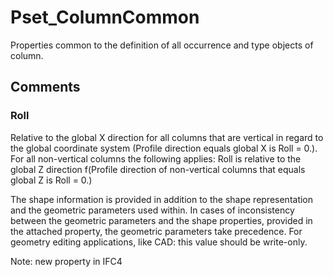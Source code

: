 # Pset_ColumnCommon

Properties common to the definition of all occurrence and type objects of column.
<!-- end of short definition -->

## Comments

### Roll

Relative to the global X direction for all columns that are vertical in regard to the global coordinate system (Profile direction equals global X is Roll = 0.). For all non-vertical columns the following applies: Roll is relative to the global Z direction f(Profile direction of non-vertical columns that equals global Z is Roll = 0.)

The shape information is provided in addition to the shape representation and the geometric parameters used within. In cases of inconsistency between the geometric parameters and the shape properties, provided in the attached property, the geometric parameters take precedence. For geometry editing applications, like CAD: this value should be write-only.

Note: new property in IFC4

